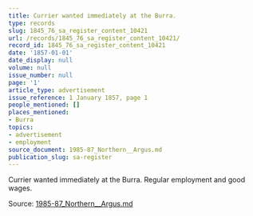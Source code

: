 ```yaml
---
title: Currier wanted immediately at the Burra.
type: records
slug: 1845_76_sa_register_content_10421
url: /records/1845_76_sa_register_content_10421/
record_id: 1845_76_sa_register_content_10421
date: '1857-01-01'
date_display: null
volume: null
issue_number: null
page: '1'
article_type: advertisement
issue_reference: 1 January 1857, page 1
people_mentioned: []
places_mentioned:
- Burra
topics:
- advertisement
- employment
source_document: 1985-87_Northern__Argus.md
publication_slug: sa-register
---
```


Currier wanted immediately at the Burra.  Regular employment and good wages.

Source: [1985-87_Northern__Argus.md](/downloads/markdown/1985-87_Northern__Argus.md)
